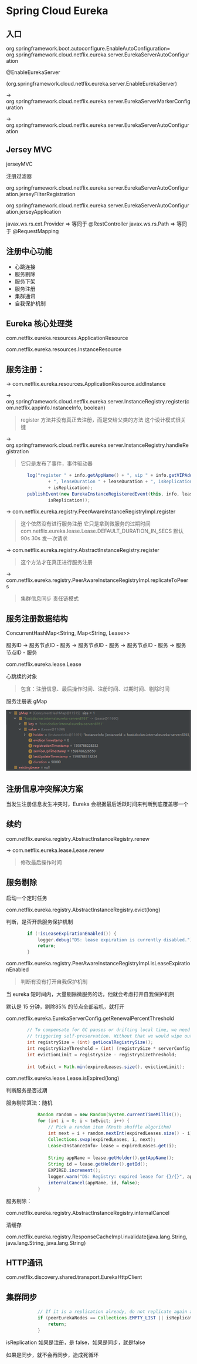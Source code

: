 # Spring Cloud Eureka


## 入口

org.springframework.boot.autoconfigure.EnableAutoConfiguration=\
  org.springframework.cloud.netflix.eureka.server.EurekaServerAutoConfiguration

@EnableEurekaServer

(org.springframework.cloud.netflix.eureka.server.EnableEurekaServer)

-> org.springframework.cloud.netflix.eureka.server.EurekaServerMarkerConfiguration

-> org.springframework.cloud.netflix.eureka.server.EurekaServerAutoConfiguration





## Jersey MVC

jerseyMVC

注册过滤器

org.springframework.cloud.netflix.eureka.server.EurekaServerAutoConfiguration.jerseyFilterRegistration


org.springframework.cloud.netflix.eureka.server.EurekaServerAutoConfiguration.jerseyApplication

javax.ws.rs.ext.Provider => 等同于 @RestController
javax.ws.rs.Path         => 等同于 @RequestMapping

## 注册中心功能

- 心跳连接
- 服务剔除
- 服务下架
- 服务注册
- 集群通讯
- 自我保护机制

## Eureka 核心处理类

com.netflix.eureka.resources.ApplicationResource

com.netflix.eureka.resources.InstanceResource

## 服务注册：

-> com.netflix.eureka.resources.ApplicationResource.addInstance

-> org.springframework.cloud.netflix.eureka.server.InstanceRegistry.register(com.netflix.appinfo.InstanceInfo, boolean)

> register 方法并没有真正去注册，而是交给父类的方法
> 这个设计模式很关键

-> org.springframework.cloud.netflix.eureka.server.InstanceRegistry.handleRegistration

> 它只是发布了事件，事件驱动器
> 

```java
		log("register " + info.getAppName() + ", vip " + info.getVIPAddress()
				+ ", leaseDuration " + leaseDuration + ", isReplication "
				+ isReplication);
		publishEvent(new EurekaInstanceRegisteredEvent(this, info, leaseDuration,
				isReplication));
```

-> com.netflix.eureka.registry.PeerAwareInstanceRegistryImpl.register

> 这个依然没有进行服务注册
> 它只是拿到微服务的过期时间
> com.netflix.eureka.lease.Lease.DEFAULT_DURATION_IN_SECS
> 默认 90s
> 30s 发一次请求

-> com.netflix.eureka.registry.AbstractInstanceRegistry.register


> 这个方法才在真正进行服务注册


-> com.netflix.eureka.registry.PeerAwareInstanceRegistryImpl.replicateToPeers

> 集群信息同步
> 责任链模式


## 服务注册数据结构

ConcurrentHashMap<String, Map<String, Lease<InstanceInfo>>>

服务ID    -> 服务节点ID - 服务
         -> 服务节点ID - 服务
         -> 服务节点ID - 服务
         -> 服务节点ID - 服务
        
com.netflix.eureka.lease.Lease

心跳续约对象

> 包含：注册信息、最后操作时间、注册时间、过期时间、剔除时间

服务注册表 gMap

![服务注册表 gMap](images/服务注册表gmap.png)
        
## 注册信息冲突解决方案

当发生注册信息发生冲突时，Eureka 会根据最后活跃时间来判断到底覆盖哪一个


 ## 续约
 
 
 com.netflix.eureka.registry.AbstractInstanceRegistry.renew
 
 -> com.netflix.eureka.lease.Lease.renew
 
 > 修改最后操作时间


## 服务剔除

启动一个定时任务

com.netflix.eureka.registry.AbstractInstanceRegistry.evict(long)

判断，是否开启服务保护机制

```java
        if (!isLeaseExpirationEnabled()) {
            logger.debug("DS: lease expiration is currently disabled.");
            return;
        }
```

com.netflix.eureka.registry.PeerAwareInstanceRegistryImpl.isLeaseExpirationEnabled

> 判断有没有打开自我保护机制

当 eureka 短时间内，大量剔除微服务的话，他就会考虑打开自我保护机制

默认是 15 分钟，剔除85% 的节点全部宕机，就打开

com.netflix.eureka.EurekaServerConfig.getRenewalPercentThreshold

```java
        // To compensate for GC pauses or drifting local time, we need to use current registry size as a base for
        // triggering self-preservation. Without that we would wipe out full registry.
        int registrySize = (int) getLocalRegistrySize();
        int registrySizeThreshold = (int) (registrySize * serverConfig.getRenewalPercentThreshold());
        int evictionLimit = registrySize - registrySizeThreshold;

        int toEvict = Math.min(expiredLeases.size(), evictionLimit);
```


com.netflix.eureka.lease.Lease.isExpired(long)

判断服务是否过期

服务剔除算法：随机

```java
            Random random = new Random(System.currentTimeMillis());
            for (int i = 0; i < toEvict; i++) {
                // Pick a random item (Knuth shuffle algorithm)
                int next = i + random.nextInt(expiredLeases.size() - i);
                Collections.swap(expiredLeases, i, next);
                Lease<InstanceInfo> lease = expiredLeases.get(i);

                String appName = lease.getHolder().getAppName();
                String id = lease.getHolder().getId();
                EXPIRED.increment();
                logger.warn("DS: Registry: expired lease for {}/{}", appName, id);
                internalCancel(appName, id, false);
            }
```

服务剔除：

com.netflix.eureka.registry.AbstractInstanceRegistry.internalCancel

清缓存

com.netflix.eureka.registry.ResponseCacheImpl.invalidate(java.lang.String, java.lang.String, java.lang.String)

## HTTP通讯

com.netflix.discovery.shared.transport.EurekaHttpClient


## 集群同步

```java 
            // If it is a replication already, do not replicate again as this will create a poison replication
            if (peerEurekaNodes == Collections.EMPTY_LIST || isReplication) {
                return;
            }
```

isReplication 如果是注册，是 false，如果是同步，就是false

如果是同步，就不会再同步，造成死循环

